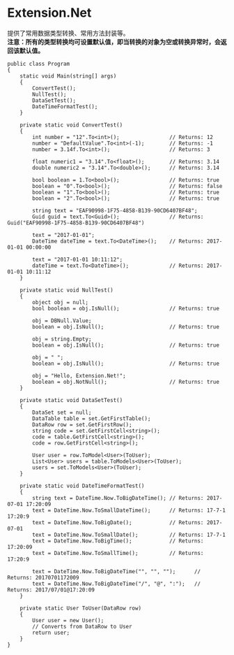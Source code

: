 # Extension.Net
提供了常用数据类型转换、常用方法封装等。   
**注意：所有的类型转换均可设置默认值，即当转换的对象为空或转换异常时，会返回该默认值。**

    public class Program
    {
        static void Main(string[] args)
        {
            ConvertTest();
            NullTest();
            DataSetTest();
            DateTimeFormatTest();
        }

        private static void ConvertTest()
        {
            int number = "12".To<int>();                // Returns: 12
            number = "DefaultValue".To<int>(-1);        // Returns: -1
            number = 3.14f.To<int>();                   // Returns: 3

            float numeric1 = "3.14".To<float>();        // Returns: 3.14
            double numeric2 = "3.14".To<double>();      // Returns: 3.14

            bool boolean = 1.To<bool>();                // Returns: true
            boolean = "0".To<bool>();                   // Returns: false
            boolean = "1".To<bool>();                   // Returns: true
            boolean = "2".To<bool>();                   // Returns: true

            string text = "EAF90998-1F75-4858-B139-90CD6407BF48";
            Guid guid = text.To<Guid>();                // Returns: Guid("EAF90998-1F75-4858-B139-90CD6407BF48")

            text = "2017-01-01";
            DateTime dateTime = text.To<DateTime>();    // Returns: 2017-01-01 00:00:00

            text = "2017-01-01 10:11:12";
            dateTime = text.To<DateTime>();             // Returns: 2017-01-01 10:11:12
        }

        private static void NullTest()
        {
            object obj = null;
            bool boolean = obj.IsNull();                // Returns: true

            obj = DBNull.Value;
            boolean = obj.IsNull();                     // Returns: true

            obj = string.Empty;
            boolean = obj.IsNull();                     // Returns: true

            obj = " ";
            boolean = obj.IsNull();                     // Returns: true

            obj = "Hello, Extension.Net!";
            boolean = obj.NotNull();                    // Returns: true
        }

        private static void DataSetTest()
        {
            DataSet set = null;
            DataTable table = set.GetFirstTable();
            DataRow row = set.GetFirstRow();
            string code = set.GetFirstCell<string>();
            code = table.GetFirstCell<string>();
            code = row.GetFirstCell<string>();

            User user = row.ToModel<User>(ToUser);
            List<User> users = table.ToModels<User>(ToUser);
            users = set.ToModels<User>(ToUser);
        }

        private static void DateTimeFormatTest()
        {
            string text = DateTime.Now.ToBigDateTime(); // Returns: 2017-07-01 17:20:09
            text = DateTime.Now.ToSmallDateTime();      // Returns: 17-7-1 17:20:9
            text = DateTime.Now.ToBigDate();            // Returns: 2017-07-01
            text = DateTime.Now.ToSmallDate();          // Returns: 17-7-1
            text = DateTime.Now.ToBigTime();            // Returns: 17:20:09
            text = DateTime.Now.ToSmallTime();          // Returns: 17:20:9

            text = DateTime.Now.ToBigDateTime("", "", "");      // Returns: 20170701172009
            text = DateTime.Now.ToBigDateTime("/", "@", ":");   // Returns: 2017/07/01@17:20:09
        }

        private static User ToUser(DataRow row)
        {
            User user = new User();
            // Converts from DataRow to User
            return user;
        }
    }
